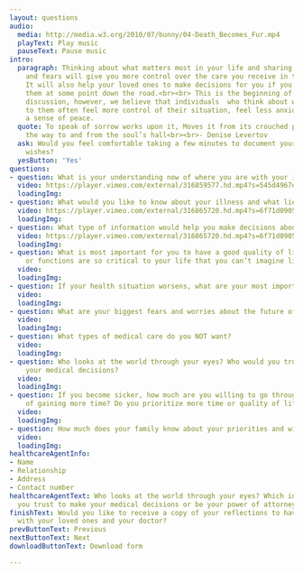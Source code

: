 ```yaml
---
layout: questions
audio:
  media: http://media.w3.org/2010/07/bunny/04-Death_Becomes_Fur.mp4
  playText: Play music
  pauseText: Pause music
intro:
  paragraph: Thinking about what matters most in your life and sharing your hopes
    and fears will give you more control over the care you receive in the future.
    It will also help your loved ones to make decisions for you if you can’t make
    them at some point down the road.<br><br> This is the beginning of an ongoing
    discussion, however, we believe that individuals  who think about what is important
    to them often feel more control of their situation, feel less anxious and reach
    a sense of peace.
  quote: To speak of sorrow works upon it, Moves it from its crouched place, barring
    the way to and from the soul’s hall<br><br>- Denise Levertov
  ask: Would you feel comfortable taking a few minutes to document your goals and
    wishes?
  yesButton: 'Yes'
questions:
- question: What is your understanding now of where you are with your illness?
  video: https://player.vimeo.com/external/316859577.hd.mp4?s=545d4967e86c91e7b73b43f83baca7c16ddae0a5&profile_id=175&download=1
  loadingImg:
- question: What would you like to know about your illness and what lies ahead?
  video: https://player.vimeo.com/external/316865720.hd.mp4?s=6f71d09051cc250a817ce553ae063f19c849e2b2&profile_id=175&download=1
  loadingImg:
- question: What type of information would help you make decisions about your future?
  video: https://player.vimeo.com/external/316865720.hd.mp4?s=6f71d09051cc250a817ce553ae063f19c849e2b2&profile_id=175&download=1
  loadingImg:
- question: What is most important for you to have a good quality of life? What abilities
    or functions are so critical to your life that you can’t imagine living without?
  video: 
  loadingImg:
- question: If your health situation worsens, what are your most important goals?
  video: 
  loadingImg:
- question: What are your biggest fears and worries about the future of your illness?
  video: 
  loadingImg:
- question: What types of medical care do you NOT want?
  video: 
  loadingImg:
- question: Who looks at the world through your eyes? Who would you trust to make
    your medical decisions?
  video: 
  loadingImg:
- question: If you become sicker, how much are you willing to go through for the possibility
    of gaining more time? Do you prioritize more time or quality of life?
  video: 
  loadingImg:
- question: How much does your family know about your priorities and wishes?
  video: 
  loadingImg:
healthcareAgentInfo:
- Name
- Relationship
- Address
- Contact number
healthcareAgentText: Who looks at the world through your eyes? Which individual would
  you trust to make your medical decisions or be your power of attorney?
finishText: Would you like to receive a copy of your reflections to have and share
  with your loved ones and your doctor?
prevButtonText: Previous
nextButtonText: Next
downloadButtonText: Download form

---
```

